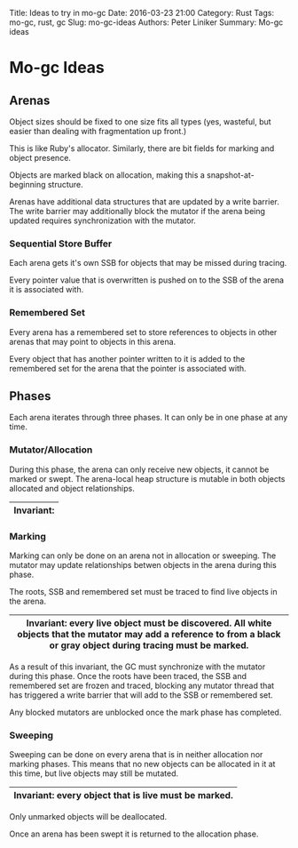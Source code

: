 Title: Ideas to try in mo-gc
Date: 2016-03-23 21:00
Category: Rust
Tags: mo-gc, rust, gc
Slug: mo-gc-ideas
Authors: Peter Liniker
Summary: Mo-gc ideas



# Mo-gc Ideas

## Arenas

Object sizes should be fixed to one size fits all types (yes, wasteful, but easier than dealing
with fragmentation up front.)

This is like Ruby's allocator. Similarly, there are bit fields for marking and object presence.

Objects are marked black on allocation, making this a snapshot-at-beginning structure.

Arenas have additional data structures that are updated by a write barrier. The write barrier
may additionally block the mutator if the arena being updated requires synchronization with
the mutator.

### Sequential Store Buffer

Each arena gets it's own SSB for objects that may be missed during tracing.

Every pointer value that is overwritten is pushed on to the SSB of the arena it is associated
with.

### Remembered Set

Every arena has a remembered set to store references to objects in other arenas that may point
to objects in this arena.

Every object that has another pointer written to it is added to the remembered set for the
arena that the pointer is associated with.



## Phases

Each arena iterates through three phases. It can only be in one phase at any time.

### Mutator/Allocation

During this phase, the arena can only receive new objects, it cannot be marked or swept. The
arena-local heap structure is mutable in both objects allocated and object relationships.

| Invariant: |
|------------|



### Marking

Marking can only be done on an arena not in allocation or sweeping. The mutator may update
relationships betwen objects in the arena during this phase.

The roots, SSB and remembered set must be traced to find live objects in the arena.

| Invariant: every live object must be discovered. All white objects that the mutator may add a reference to from a black or gray object during tracing must be marked. |
|---------------------------------------------------------------------------------------------|

As a result of this invariant, the GC must synchronize with the mutator during this phase.
Once the roots have been traced, the SSB and remembered set are frozen and traced, blocking any
mutator thread that has triggered a write barrier that will add to the SSB or remembered set.

Any blocked mutators are unblocked once the mark phase has completed.


### Sweeping

Sweeping can be done on every arena that is in neither allocation nor marking phases. This means
that no new objects can be allocated in it at this time, but live objects may still be mutated.

| Invariant: every object that is live must be marked. |
|------------------------------------------------------|

Only unmarked objects will be deallocated.

Once an arena has been swept it is returned to the allocation phase.
